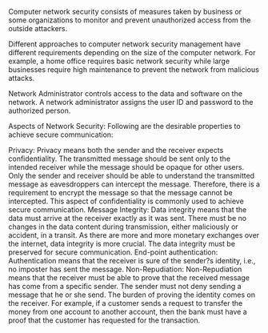 Computer network security consists of measures taken by business or some organizations to monitor and prevent unauthorized access from the outside attackers.

Different approaches to computer network security management have different requirements depending on the size of the computer network. For example, a home office requires basic network security while large businesses require high maintenance to prevent the network from malicious attacks.

Network Administrator controls access to the data and software on the network. A network administrator assigns the user ID and password to the authorized person.

Aspects of Network Security:
Following are the desirable properties to achieve secure communication:

Privacy: Privacy means both the sender and the receiver expects confidentiality. The transmitted message should be sent only to the intended receiver while the message should be opaque for other users. Only the sender and receiver should be able to understand the transmitted message as eavesdroppers can intercept the message. Therefore, there is a requirement to encrypt the message so that the message cannot be intercepted. This aspect of confidentiality is commonly used to achieve secure communication.
Message Integrity: Data integrity means that the data must arrive at the receiver exactly as it was sent. There must be no changes in the data content during transmission, either maliciously or accident, in a transit. As there are more and more monetary exchanges over the internet, data integrity is more crucial. The data integrity must be preserved for secure communication.
End-point authentication: Authentication means that the receiver is sure of the sender?s identity, i.e., no imposter has sent the message.
Non-Repudiation: Non-Repudiation means that the receiver must be able to prove that the received message has come from a specific sender. The sender must not deny sending a message that he or she send. The burden of proving the identity comes on the receiver. For example, if a customer sends a request to transfer the money from one account to another account, then the bank must have a proof that the customer has requested for the transaction.

